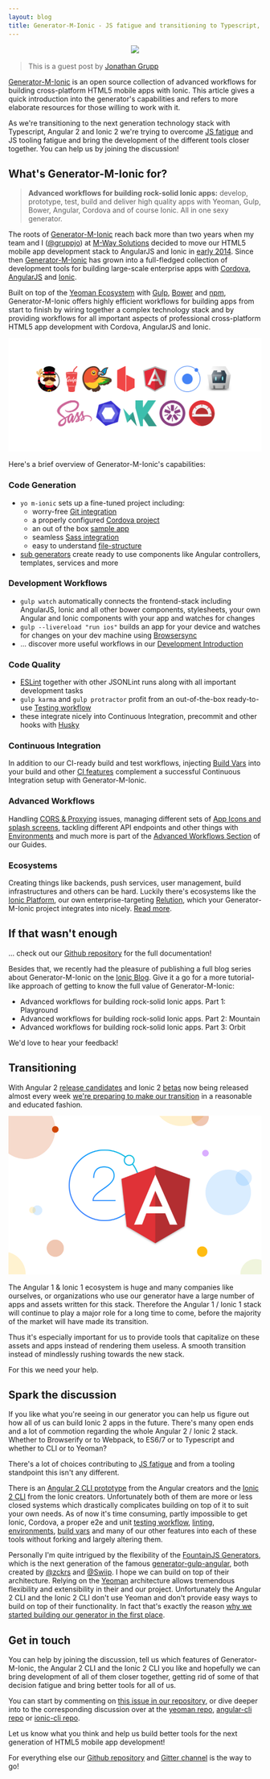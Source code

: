 ```yaml
---
layout: blog
title: Generator-M-Ionic - JS fatigue and transitioning to Typescript, Angular 2 & Ionic 2
---
```


<p align="center">
  <a href="https://github.com/mwaylabs/generator-m-ionic" alt="Generator-M-Ionic">
    <img width="175" src="https://raw.githubusercontent.com/mwaylabs/generator-m-ionic/dev/docs/resources/logo.png">
  </a>
</p>

> This is a guest post by [Jonathan Grupp](https://twitter.com/JonathanGrupp)


[Generator-M-Ionic](https://github.com/mwaylabs/generator-m-ionic) is an open source collection of advanced workflows for building cross-platform HTML5 mobile apps with Ionic. This article gives a quick introduction into the generator's capabilities and refers to more elaborate resources for those willing to work with it.

As we're transitioning to the next generation technology stack with Typescript, Angular 2 and Ionic 2 we're trying to overcome [JS fatigue](https://medium.com/@ericclemmons/javascript-fatigue-48d4011b6fc4#.vh3bssyd7) and JS tooling fatigue and bring the development of the different tools closer together. You can help us by joining the discussion!

## What's Generator-M-Ionic for?
> **Advanced workflows for building rock-solid Ionic apps:** develop, prototype, test, build and deliver high quality apps with Yeoman, Gulp, Bower, Angular, Cordova and of course Ionic. All in one sexy generator.

The roots of [Generator-M-Ionic](https://github.com/mwaylabs/generator-m-ionic) reach back more than two years when my team and I ([@gruppjo](https://github.com/gruppjo)) at [M-Way Solutions](http://www.mwaysolutions.com/) decided to move our HTML5 mobile app development stack to AngularJS and Ionic in [early 2014](http://blog.mwaysolutions.com/2015/03/26/generator-m-the-state-of-html5-mobile-app-development-at-m-way/). Since then [Generator-M-Ionic](https://github.com/mwaylabs/generator-m-ionic) has grown into a full-fledged collection of development tools for building large-scale enterprise apps with [Cordova](http://cordova.apache.org/), [AngularJS](https://angularjs.org/) and [Ionic](http://ionicframework.com/).

Built on top of the [Yeoman Ecosystem](http://yeoman.io/) with [Gulp](http://gulpjs.com/), [Bower](https://bower.io/) and [npm](https://www.npmjs.com/), Generator-M-Ionic offers highly efficient workflows for building apps from start to finish by wiring together a complex technology stack and by providing workflows for all important aspects of professional cross-platform HTML5 app development with Cordova, AngularJS and Ionic.

![Generator-M-Ionic technology stack](https://raw.githubusercontent.com/gruppjo/blogs/master/16-07-yeoman/img/tech_stack.png)

Here's a brief overview of Generator-M-Ionic's capabilities:

### Code Generation
- `yo m-ionic` sets up a fine-tuned project including:
  - worry-free [Git integration](https://github.com/mwaylabs/generator-m-ionic/tree/master/docs/guides/git_integration.md)
  - a properly configured [Cordova project](https://github.com/mwaylabs/generator-m-ionic/blob/master/docs/guides/development_intro.md#using-the-cordova-cli)
  - an out of the box [sample app](https://github.com/mwaylabs/generator-m-ionic/blob/master/docs/guides/questions.md#starter-template)
  - seamless [Sass integration](https://github.com/mwaylabs/generator-m-ionic/blob/master/docs/guides/sass_integration.md)
  - easy to understand [file-structure](https://github.com/mwaylabs/generator-m-ionic/blob/master/docs/guides/file_structure.md)
- [sub generators](https://github.com/mwaylabs/generator-m-ionic/blob/master/docs/guides/sub_generators.md) create ready to use components like Angular controllers, templates, services and more

### Development Workflows
- `gulp watch` automatically connects the frontend-stack including AngularJS, Ionic and all other bower components, stylesheets, your own Angular and Ionic components with your app and watches for changes
- `gulp --livereload "run ios"` builds an app for your device and watches for changes on your dev machine using [Browsersync](https://www.browsersync.io/)
- ... discover more useful workflows in our [Development Introduction](https://github.com/mwaylabs/generator-m-ionic/blob/master/docs/guides/development_intro.md)

### Code Quality
- [ESLint](http://eslint.org/) together with other JSONLint runs along with all important development tasks
- `gulp karma` and `gulp protractor` profit from an out-of-the-box ready-to-use [Testing workflow](https://github.com/mwaylabs/generator-m-ionic/blob/master/docs/guides/testing.md)
- these integrate nicely into Continuous Integration, precommit and other hooks with [Husky](https://github.com/mwaylabs/generator-m-ionic/blob/master/docs/guides/testing_workflow.md)

### Continuous Integration
In addition to our CI-ready build and test workflows, injecting [Build Vars](https://github.com/mwaylabs/generator-m-ionic/blob/master/docs/guides/build_vars.md) into your build and other [CI features](https://github.com/mwaylabs/generator-m-ionic/blob/master/docs/guides/programmatically_change_configxml.md) complement a successful Continuous Integration setup with Generator-M-Ionic.

### Advanced Workflows
Handling [CORS & Proxying](https://github.com/mwaylabs/generator-m-ionic/tree/master/docs/guides/cors_proxy.md) issues, managing different sets of [App Icons and splash screens](https://github.com/mwaylabs/generator-m-ionic/tree/master/docs/guides/icons_splash_screens.md), tackling different API endpoints and other things with [Environments](https://github.com/mwaylabs/generator-m-ionic/tree/master/docs/guides/environments.md) and much more is part of the [Advanced Workflows Section](https://github.com/mwaylabs/generator-m-ionic#advanced) of our Guides.

### Ecosystems
Creating things like backends, push services, user management, build infrastructures and others can be hard. Luckily there's ecosystems like the [Ionic Platform](http://ionic.io/), our own enterprise-targeting [Relution](https://www.relution.io/), which your Generator-M-Ionic project integrates into nicely. [Read more](https://github.com/mwaylabs/generator-m-ionic#ecosystems).

## If that wasn't enough
... check out our [Github repository](https://github.com/mwaylabs/generator-m-ionic/blob/master/docs/guides/programmatically_change_configxml.md) for the full documentation!

Besides that, we recently had the pleasure of publishing a full blog series about Generator-M-Ionic on the [Ionic Blog](http://blog.ionic.io/). Give it a go for a more tutorial-like approach of getting to know the full value of Generator-M-Ionic:

- Advanced workflows for building rock-solid Ionic apps. Part 1: Playground
- Advanced workflows for building rock-solid Ionic apps. Part 2: Mountain
- Advanced workflows for building rock-solid Ionic apps. Part 3: Orbit

We'd love to hear your feedback!

## Transitioning

With Angular 2 [release candidates](http://angularjs.blogspot.de/2016/06/rc4-now-available.html?view=magazine) and Ionic 2 [betas](http://blog.ionic.io/ionic-2-beta-10-is-live/) now being released almost every week [we're preparing to make our transition](http://blog.mwaysolutions.com/2016/03/23/preparing-for-ionic-2-and-angular-2/) in a reasonable and educated fashion.

![Angular 2 Ionic 2](https://raw.githubusercontent.com/gruppjo/blogs/master/16-07-yeoman/img/angular2_ionic2.png)

The Angular 1 & Ionic 1 ecosystem is huge and many companies like ourselves, or organizations who use our generator have a large number of apps and assets written for this stack. Therefore the Angular 1 / Ionic 1 stack will continue to play a major role for a long time to come, before the majority of the market will have made its transition.

Thus it's especially important for us to provide tools that capitalize on these assets and apps instead of rendering them useless. A smooth transition instead of mindlessly rushing towards the new stack.

For this we need your help.

## Spark the discussion
If you like what you're seeing in our generator you can help us figure out how all of us can build Ionic 2 apps in the future. There's many open ends and a lot of commotion regarding the whole Angular 2 / Ionic 2 stack. Whether to Browserify or to Webpack, to ES6/7 or to Typescript and whether to CLI or to Yeoman?

There's a lot of choices contributing to [JS fatigue](https://medium.com/@ericclemmons/javascript-fatigue-48d4011b6fc4#.vh3bssyd7) and from a tooling standpoint this isn't any different.

There is an [Angular 2 CLI prototype](https://github.com/angular/angular-cli) from the Angular creators and the [Ionic 2 CLI](http://ionicframework.com/docs/v2/cli/) from the Ionic creators. Unfortunately both of them are more or less closed systems which drastically complicates building on top of it to suit your own needs. As of now it's time consuming, partly impossible to get Ionic, Cordova, a proper e2e and unit [testing workflow](https://github.com/mwaylabs/generator-m-ionic/blob/master/docs/guides/testing.md), [linting](https://github.com/mwaylabs/generator-m-ionic/blob/master/docs/guides/eslint.md), [environments](https://github.com/mwaylabs/generator-m-ionic/blob/master/docs/guides/environments.md), [build vars](https://github.com/mwaylabs/generator-m-ionic/blob/master/docs/guides/build_vars.md) and many of our other features into each of these tools without forking and largely altering them.

Personally I'm quite intrigued by the flexibility of the [FountainJS Generators](http://fountainjs.io/), which is the next generation of the famous [generator-gulp-angular](https://github.com/Swiip/generator-gulp-angular), both created by [@zckrs](https://twitter.com/Zckrs) and [@Swiip](https://twitter.com/Swiip). I hope we can build on top of their architecture. Relying on the [Yeoman](http://yeoman.io/) architecture allows tremendous flexibility and extensibility in their and our project. Unfortunately the Angular 2 CLI and the Ionic 2 CLI don't use Yeoman and don't provide easy ways to build on top of their functionality. In fact that's exactly the reason [why we started building our generator in the first place](http://blog.mwaysolutions.com/2015/09/21/generator-m-ionic-and-the-search-for-the-holy-grail/).

## Get in touch
You can help by joining the discussion, tell us which features of Generator-M-Ionic, the Angular 2 CLI and the Ionic 2 CLI you like and hopefully we can bring development of all of them closer together, getting rid of some of that decision fatigue and bring better tools for all of us.

You can start by commenting on [this issue in our repository](https://github.com/mwaylabs/generator-m-ionic/issues/403), or dive deeper into to the corresponding discussion over at the [yeoman repo](https://github.com/yeoman/yeoman/issues/1571), [angular-cli repo](https://github.com/angular/angular-cli/issues/49#issuecomment-206065079) or [ionic-cli repo](https://github.com/driftyco/ionic-cli/issues/845).

Let us know what you think and help us build better tools for the next generation of HTML5 mobile app development!

For everything else our [Github repository](https://github.com/mwaylabs/generator-m-ionic) and [Gitter channel](https://gitter.im/mwaylabs/generator-m-ionic) is the way to go!
